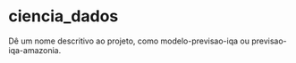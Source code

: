 # ciencia_dados
Dê um nome descritivo ao projeto, como modelo-previsao-iqa ou previsao-iqa-amazonia.
